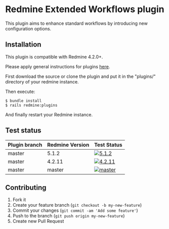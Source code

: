Redmine Extended Workflows plugin
======================

This plugin aims to enhance standard workflows by introducing new configuration options.

Installation
------------

This plugin is compatible with Redmine 4.2.0+.

Please apply general instructions for plugins [here](http://www.redmine.org/wiki/redmine/Plugins).

First download the source or clone the plugin and put it in the "plugins/" directory of your redmine instance.

Then execute:

    $ bundle install
    $ rails redmine:plugins

And finally restart your Redmine instance.

Test status
-----------

| Plugin branch | Redmine Version | Test Status       |
|---------------|-----------------|-------------------|
| master        | 5.1.2           | [![5.1.2][1]][5]  |
| master        | 4.2.11          | [![4.2.11][2]][5] |
| master        | master          | [![master][4]][5] |

[1]: https://github.com/nanego/redmine_extended_workflows/actions/workflows/5_1_2.yml/badge.svg
[2]: https://github.com/nanego/redmine_extended_workflows/actions/workflows/4_2_11.yml/badge.svg
[4]: https://github.com/nanego/redmine_extended_workflows/actions/workflows/master.yml/badge.svg
[5]: https://github.com/nanego/redmine_extended_workflows/actions

Contributing
------------

1. Fork it
2. Create your feature branch (`git checkout -b my-new-feature`)
3. Commit your changes (`git commit -am 'Add some feature'`)
4. Push to the branch (`git push origin my-new-feature`)
5. Create new Pull Request
